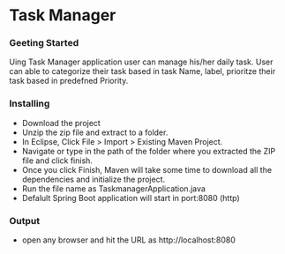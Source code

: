 # Task Manager

### Geeting Started
Uing Task Manager application user can manage his/her daily task. 
User can able to categorize their task based in task Name, label, prioritze their task based in predefned Priority.

### Installing
* Download the project 
* Unzip the zip file and extract to a folder.
* In Eclipse, Click File > Import > Existing Maven Project.
* Navigate or type in the path of the folder where you extracted the ZIP file and click finish.
* Once you click Finish, Maven will take some time to download all the dependencies and initialize the project.
* Run the file name as TaskmanagerApplication.java
* Defalult Spring Boot application will start in port:8080 (http)

### Output
* open any browser and hit the URL as http://localhost:8080

